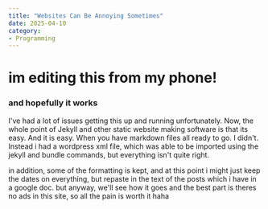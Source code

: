 ```yaml
---
title: "Websites Can Be Annoying Sometimes"
date: 2025-04-10
category:
- Programming
---
```


# im editing this from my phone!
### and hopefully it works

I've had a lot of issues getting this up and running unfortunately. Now, the whole point of Jekyll and other static website making software is that its easy. And it is easy. When you have markdown files all ready to go. I didn't. Instead i had a wordpress xml file, which was able to be imported using the jekyll and bundle commands, but everything isn't quite right.

in addition, some of the formatting is kept, and at this point i might just keep the dates on everything, but repaste in the text of the posts which i have in a google doc. but anyway, we'll see how it goes and the best part is theres no ads in this site, so all the pain is worth it haha
